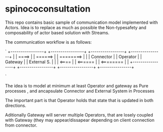 spinococonsultation
===================


This repo contains basic sample of communication model implemented with Actors. 
Idea is to replace as much as possible the Non-typesafety and composability of actor based
solution with Streams. 

The communication workflow is as follows:

`
+-----------------+          +-----------------+           +-----------------+             +----------------+
|                 |  ====>   |                 | ======>   |                 |  ========>  |                |
|    Connector    |          |     Operator    |           |    Gateway      |             |  External S.   |
|                 |  <====   |                 | <======   |                 |  <========  |                |
+-----------------+          +-----------------+           +-----------------+             +----------------+

`


The idea is to model at minimum at least Operator and gateway as Pure processes , and ancapsulate Connector 
and External System in Processes

The important part is that Operator holds that state that is updated in both directions. 

Aditionally Gateway will server multiple Operators, that are losely coupled with Gateway (they may appear/dissapear depending
on client connection from connector. 


